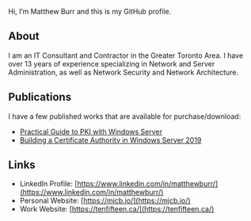 Hi, I’m Matthew Burr and this is my GitHub profile.

## About

I am an IT Consultant and Contractor in the Greater Toronto Area. I have over 13 years of experience specializing in Network and Server Administration, as well as Network Security and Network Architecture.

## Publications

I have a few published works that are available for purchase/download:

* [Practical Guide to PKI with Windows Server](https://mjcb.io/publications/practical-guide-to-pki-with-windows-server/)
* [Building a Certificate Authority in Windows Server 2019](https://mjcb.io/publications/building-a-certificate-authority-in-windows-server-2019/)

## Links

* LinkedIn Profile: [https://www.linkedin.com/in/matthewburr/](https://www.linkedin.com/in/matthewburr/)
* Personal Website: [https://mjcb.io/](https://mjcb.io/)
* Work Website: [https://tenfifteen.ca/](https://tenfifteen.ca/)
